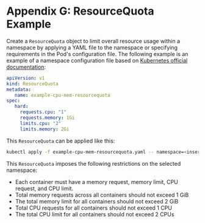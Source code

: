 # Appendix G: ResourceQuota Example

Create a `ResourceQuota` object to limit overall resource usage within a namespace by applying a YAML file to the namespace or specifying requirements in the Pod's configuration file. The following example is an example of a namespace configuration file based on [Kubernetes official documentation](https://kubernetes.io/docs/tasks/administer-cluster/manage-resources/quota-memory-cpu-namespace/):

```yaml
apiVersion: v1
kind: ResourceQuota
metadata:
   name: example-cpu-mem-resourcequota
spec:
   hard:
     requests.cpu: "1"
     requests.memory: 1Gi
     limits.cpu: "2"
     limits.memory: 2Gi
```

This `ResourceQuota` can be applied like this:

```sh
kubectl apply -f example-cpu-mem-resourcequota.yaml -- namespace=<insert-namespace-here>
```

This `ResourceQuota` imposes the following restrictions on the selected namespace:

- Each container must have a memory request, memory limit, CPU request, and CPU limit.
- Total memory requests across all containers should not exceed 1 GiB
- The total memory limit for all containers should not exceed 2 GiB
- Total CPU requests for all containers should not exceed 1 CPU
- The total CPU limit for all containers should not exceed 2 CPUs